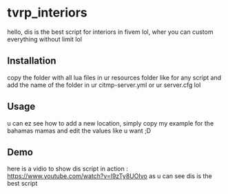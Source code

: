 # tvrp_interiors
hello, dis is the best script for interiors in fivem lol, wher you can custom everything without limit lol

## Installation
copy the folder with all lua files in ur resources folder like for any script and add the name of the folder in ur citmp-server.yml or ur server.cfg lol

## Usage
u can ez see how to add a new location, simply copy my example for the bahamas mamas and edit the values like u want ;D

## Demo
here is a vidio to show dis script in action : https://www.youtube.com/watch?v=l9zTy8UOIvo
as u can see dis is the best script
